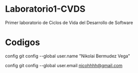 # Laboratorio1-CVDS
Primer laboratorio de Ciclos de Vida del Desarrollo de Software




# Codigos 
config git config --global user.name "Nikolai Bermudez Vega" 

config git config --global user.email nicohhhh@gmail.com
